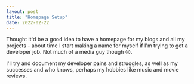 ```yaml
---
layout: post
title: "Homepage Setup"
date: 2022-02-22
---
```


Thought it'd be a good idea to have a homepage for my blogs and all my projects - about time I start making a name for myself if I'm trying to get a developer job. Not much of a media guy though 😣.

I'll try and document my developer pains and struggles, as well as my successes and who knows, perhaps my hobbies like music and movie reviews.